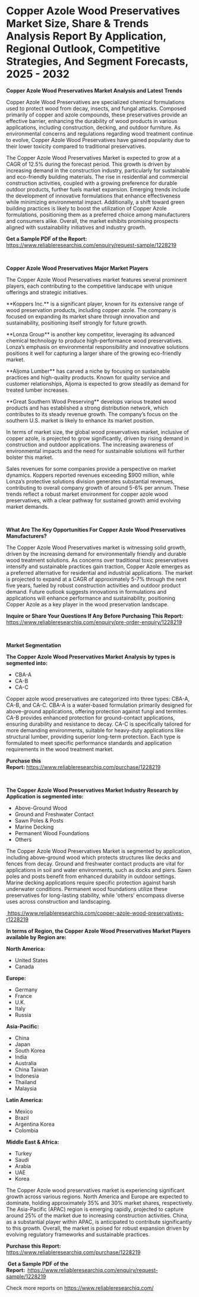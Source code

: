 <p><h1>Copper Azole Wood Preservatives Market Size, Share & Trends Analysis Report By Application, Regional Outlook, Competitive Strategies, And Segment Forecasts, 2025 - 2032</h1></p><p><strong>Copper Azole Wood Preservatives Market Analysis and Latest Trends</strong></p>
<p><p>Copper Azole Wood Preservatives are specialized chemical formulations used to protect wood from decay, insects, and fungal attacks. Composed primarily of copper and azole compounds, these preservatives provide an effective barrier, enhancing the durability of wood products in various applications, including construction, decking, and outdoor furniture. As environmental concerns and regulations regarding wood treatment continue to evolve, Copper Azole Wood Preservatives have gained popularity due to their lower toxicity compared to traditional preservatives.</p><p>The Copper Azole Wood Preservatives Market is expected to grow at a CAGR of 12.5% during the forecast period. This growth is driven by increasing demand in the construction industry, particularly for sustainable and eco-friendly building materials. The rise in residential and commercial construction activities, coupled with a growing preference for durable outdoor products, further fuels market expansion. Emerging trends include the development of innovative formulations that enhance effectiveness while minimizing environmental impact. Additionally, a shift toward green building practices is likely to boost the utilization of Copper Azole formulations, positioning them as a preferred choice among manufacturers and consumers alike. Overall, the market exhibits promising prospects aligned with sustainability initiatives and industry growth.</p></p>
<p><strong>Get a Sample PDF of the Report:&nbsp;</strong> <a href="https://www.reliableresearchiq.com/enquiry/request-sample/1228219?utm_campaign=2212&utm_medium=2&utm_source=Github&utm_content=ia&utm_term=03042025&utm_id=copper-azole-wood-preservatives">https://www.reliableresearchiq.com/enquiry/request-sample/1228219</a></p>
<p>&nbsp;</p>
<p><strong>Copper Azole Wood Preservatives Major Market Players</strong></p>
<p><p>The Copper Azole Wood Preservatives market features several prominent players, each contributing to the competitive landscape with unique offerings and strategic initiatives. </p><p>**Koppers Inc.** is a significant player, known for its extensive range of wood preservation products, including copper azole. The company is focused on expanding its market share through innovation and sustainability, positioning itself strongly for future growth.</p><p>**Lonza Group** is another key competitor, leveraging its advanced chemical technology to produce high-performance wood preservatives. Lonza’s emphasis on environmental responsibility and innovative solutions positions it well for capturing a larger share of the growing eco-friendly market.</p><p>**Aljoma Lumber** has carved a niche by focusing on sustainable practices and high-quality products. Known for quality service and customer relationships, Aljoma is expected to grow steadily as demand for treated lumber increases.</p><p>**Great Southern Wood Preserving** develops various treated wood products and has established a strong distribution network, which contributes to its steady revenue growth. The company’s focus on the southern U.S. market is likely to enhance its market position.</p><p>In terms of market size, the global wood preservatives market, inclusive of copper azole, is projected to grow significantly, driven by rising demand in construction and outdoor applications. The increasing awareness of environmental impacts and the need for sustainable solutions will further bolster this market.</p><p>Sales revenues for some companies provide a perspective on market dynamics. Koppers reported revenues exceeding $900 million, while Lonza’s protective solutions division generates substantial revenues, contributing to overall company growth of around 5-6% per annum. These trends reflect a robust market environment for copper azole wood preservatives, with a clear pathway for sustained growth amid evolving market demands.</p></p>
<p>&nbsp;</p>
<p><strong>What Are The Key Opportunities For Copper Azole Wood Preservatives Manufacturers?</strong></p>
<p><p>The Copper Azole Wood Preservatives market is witnessing solid growth, driven by the increasing demand for environmentally friendly and durable wood treatment solutions. As concerns over traditional toxic preservatives intensify and sustainable practices gain traction, Copper Azole emerges as a preferred alternative for residential and industrial applications. The market is projected to expand at a CAGR of approximately 5-7% through the next five years, fueled by robust construction activities and outdoor product demand. Future outlook suggests innovations in formulations and applications will enhance performance and sustainability, positioning Copper Azole as a key player in the wood preservation landscape.</p></p>
<p><strong>Inquire or Share Your Questions If Any Before Purchasing This Report:</strong> <a href="https://www.reliableresearchiq.com/enquiry/pre-order-enquiry/1228219?utm_campaign=2212&utm_medium=2&utm_source=Github&utm_content=ia&utm_term=03042025&utm_id=copper-azole-wood-preservatives">https://www.reliableresearchiq.com/enquiry/pre-order-enquiry/1228219</a></p>
<p>&nbsp;</p>
<p><strong>Market Segmentation</strong></p>
<p><strong>The Copper Azole Wood Preservatives Market Analysis by types is segmented into:</strong></p>
<p><ul><li>CBA-A</li><li>CA-B</li><li>CA-C</li></ul></p>
<p><p>Copper azole wood preservatives are categorized into three types: CBA-A, CA-B, and CA-C. CBA-A is a water-based formulation primarily designed for above-ground applications, offering protection against fungi and termites. CA-B provides enhanced protection for ground-contact applications, ensuring durability and resistance to decay. CA-C is specifically tailored for more demanding environments, suitable for heavy-duty applications like structural lumber, providing superior long-term protection. Each type is formulated to meet specific performance standards and application requirements in the wood treatment market.</p></p>
<p><strong>Purchase this Report:&nbsp;</strong><a href="https://www.reliableresearchiq.com/purchase/1228219?utm_campaign=2212&utm_medium=2&utm_source=Github&utm_content=ia&utm_term=03042025&utm_id=copper-azole-wood-preservatives">https://www.reliableresearchiq.com/purchase/1228219</a></p>
<p>&nbsp;</p>
<p><strong>The Copper Azole Wood Preservatives Market Industry Research by Application is segmented into:</strong></p>
<p><ul><li>Above-Ground Wood</li><li>Ground and Freshwater Contact</li><li>Sawn Poles & Posts</li><li>Marine Decking</li><li>Permanent Wood Foundations</li><li>Others</li></ul></p>
<p><p>The Copper Azole Wood Preservatives Market is segmented by application, including above-ground wood which protects structures like decks and fences from decay. Ground and freshwater contact products are vital for applications in soil and water environments, such as docks and piers. Sawn poles and posts benefit from enhanced durability in outdoor settings. Marine decking applications require specific protection against harsh underwater conditions. Permanent wood foundations utilize these preservatives for long-lasting stability, while 'others' encompass diverse uses across construction and landscaping.</p></p>
<p><a href="https://www.reliableresearchiq.com/copper-azole-wood-preservatives-r1228219?utm_campaign=2212&utm_medium=2&utm_source=Github&utm_content=ia&utm_term=03042025&utm_id=copper-azole-wood-preservatives">&nbsp;https://www.reliableresearchiq.com/copper-azole-wood-preservatives-r1228219</a></p>
<p><strong>In terms of Region, the Copper Azole Wood Preservatives Market Players available by Region are:</strong></p>
<p>
    <p> <strong> North America: </strong>
        <ul>
            <li>United States</li>
            <li>Canada</li>
        </ul>
        </p> 
    <p> <strong> Europe: </strong>
        <ul>
            <li>Germany</li>
            <li>France</li>
            <li>U.K.</li>
            <li>Italy</li>
            <li>Russia</li>
        </ul>
        </p> 
    <p> <strong> Asia-Pacific: </strong>
        <ul>
            <li>China</li>
            <li>Japan</li>
            <li>South Korea</li>
            <li>India</li>
            <li>Australia</li>
            <li>China Taiwan</li>
            <li>Indonesia</li>
            <li>Thailand</li>
            <li>Malaysia</li>
        </ul>
        </p> 
    <p> <strong> Latin America: </strong>
        <ul>
            <li>Mexico</li>
            <li>Brazil</li>
            <li>Argentina Korea</li>
            <li>Colombia</li>
        </ul>
        </p> 
    <p> <strong> Middle East & Africa: </strong>
        <ul>
            <li>Turkey</li>
            <li>Saudi</li>
            <li>Arabia</li>
            <li>UAE</li>
            <li>Korea</li>
        </ul>
    </p>
    </p>
<p><p>The Copper Azole wood preservatives market is experiencing significant growth across various regions. North America and Europe are expected to dominate, holding approximately 35% and 30% market shares, respectively. The Asia-Pacific (APAC) region is emerging rapidly, projected to capture around 25% of the market due to increasing construction activities. China, as a substantial player within APAC, is anticipated to contribute significantly to this growth. Overall, the market is poised for robust expansion driven by evolving regulatory frameworks and sustainable practices.</p></p>
<p><strong>Purchase this Report: </strong><a href="https://www.reliableresearchiq.com/purchase/1228219?utm_campaign=2212&utm_medium=2&utm_source=Github&utm_content=ia&utm_term=03042025&utm_id=copper-azole-wood-preservatives">https://www.reliableresearchiq.com/purchase/1228219</a></p>
<p>&nbsp;<strong>Get a Sample PDF of the Report:&nbsp;&nbsp;</strong><a href="https://www.reliableresearchiq.com/enquiry/request-sample/1228219?utm_campaign=2212&utm_medium=2&utm_source=Github&utm_content=ia&utm_term=03042025&utm_id=copper-azole-wood-preservatives">https://www.reliableresearchiq.com/enquiry/request-sample/1228219</a></p>
<p><strong></strong></p>
<p>Check more reports on <a href="https://www.reliableresearchiq.com/?utm_campaign=2212&utm_medium=2&utm_source=Github&utm_content=ia&utm_term=03042025&utm_id=copper-azole-wood-preservatives">https://www.reliableresearchiq.com/</a></p>